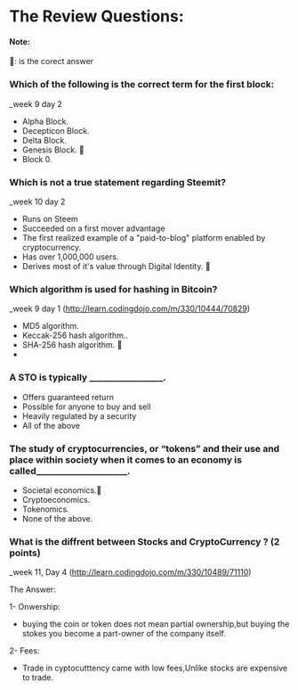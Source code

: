 
# The Review Questions:

#### Note: 
👏: is the corect answer

### Which of the following is the correct term for the first block:
_week 9 day 2
* Alpha Block.
* Decepticon Block.
* Delta Block.
* Genesis Block. 👏
* Block 0.
 
### Which is not a true statement regarding Steemit?
_week 10 day 2

* Runs on Steem
* Succeeded on a first mover advantage
* The first realized example of a "paid-to-blog" platform enabled by cryptocurrency.
* Has over 1,000,000 users.
* Derives most of it's value through Digital Identity. 👏

### Which algorithm is used for hashing in Bitcoin?
_week 9 day 1 (http://learn.codingdojo.com/m/330/10444/70829)

* MD5 algorithm.
* Keccak-256 hash algorithm..
* SHA-256 hash algorithm. 👏
* 

### A STO is typically _________________.

* Offers guaranteed return
* Possible for anyone to buy and sell
* Heavily regulated by a security
* All of the above
 
### The study of cryptocurrencies, or “tokens” and their use and place within society when it comes to an economy is called_____________________.

* Societal economics.👏
* Cryptoeconomics.
* Tokenomics.
* None of the above.
 
### What is the diffrent between Stocks and CryptoCurrency ? (2 points)
_week 11, Day 4 (http://learn.codingdojo.com/m/330/10489/71110)

The Answer:

1- Onwership:
* buying the coin or token does not mean partial ownership,but buying the stokes you become a part-owner of the company itself. 


2- Fees:
* Trade in cyptocutttency came with low fees,Unlike stocks are expensive to trade.
